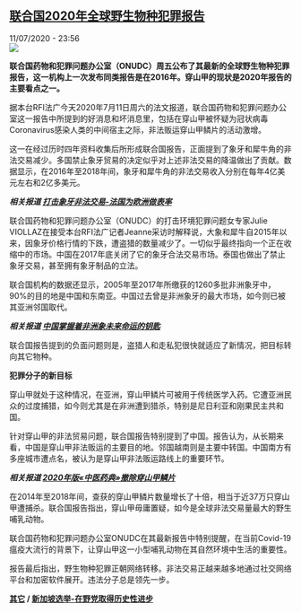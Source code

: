<!--1594508256000-->
[联合国2020年全球野生物种犯罪报告](http://www.rfi.fr//cn/%E4%B8%AD%E5%9B%BD/20200711-rfi-%E6%B3%95%E5%B9%BF-%E5%B0%BC%E5%8F%A4%E6%8B%89-%E8%81%94%E5%90%88%E5%9B%BD2020%E5%B9%B4%E5%85%A8%E7%90%83%E9%87%8E%E7%94%9F%E7%89%A9%E7%A7%8D%E7%8A%AF%E7%BD%AA%E6%8A%A5%E5%91%8A)
------

<div>11/07/2020 - 23:56</div><img src="https://s.rfi.fr/media/display/9edc8c30-1003-11ea-9447-005056a99247/w:310/p:16x9/PANGOLIN_0.JPG"><p><strong>联合国药物和犯罪问题办公室（ONUDC）周五公布了其最新的全球野生物种犯罪报告，这一机构上一次发布同类报告是在2016年。穿山甲的现状是2020年报告的主要看点之一。</strong></p><div class="t-content__body u-clearfix"><div class="m-interstitial"></div><p>据本台RFI法广今天2020年7月11日周六的法文报道，联合国药物和犯罪问题办公室这一报告中所提到的好消息和坏消息里，包括在穿山甲被怀疑为冠状病毒Coronavirus感染人类的中间宿主之际，非法贩运穿山甲鳞片的活动激增。</p><p>这一在经过历时四年资料收集后所形成联合国报告，正面提到了象牙和犀牛角的非法交易减少。多国禁止象牙贸易的决定似乎对上述非法交易的降温做出了贡献。数据显示，在2016年至2018年间，象牙和犀牛角的非法交易收入分别在每年4亿美元左右和2亿多美元。</p><p><em><strong>相关报道 <a target="_blank" href="https://www.rfi.fr/cn/生态/20140210-打击象牙非法交易-法国为欧洲做表率">打击象牙非法交易-法国为欧洲做表率</a></strong></em></p><p>联合国药物和犯罪问题办公室（ONUDC）的打击环境犯罪问题女专家Julie VIOLLAZ在接受本台RFI法广记者Jeanne采访时解释说，大象和犀牛自2015年以来，因象牙价格行情的下跌，遭盗猎的数量减少了。一切似乎最终指向一个正在收缩中的市场。中国在2017年底关闭了它的象牙合法交易市场。泰国也做出了禁止象牙交易，甚至拥有象牙制品的立法。</p><p>联合国机构的数据还显示，2005年至2017年所缴获的1260多批非洲象牙中，90%的目的地是中国和东南亚。中国过去曾是非洲象牙的最大市场，如今则已被其亚洲邻国取代。</p><p><em><strong>相关报道 <a target="_blank" href="https://www.rfi.fr/cn/中国/20140718-中国掌握着非洲象未来命运的钥匙">中国掌握着非洲象未来命运的钥匙</a></strong></em></p><p>联合国报告提到的负面问题则是，盗猎人和走私犯很快就适应了新情况，把目标转向其它物种。</p><p><strong>犯罪分子的新目标</strong></p><p>穿山甲就处于这种情况，在亚洲，穿山甲鳞片可被用于传统医学入药。它遭亚洲民众的过度捕猎，如今则尤其是在非洲遭到猎杀，特别是尼日利亚和刚果民主共和国。</p><p>针对穿山甲的非法贸易问题，联合国报告特别提到了中国。报告认为，从长期来看，中国是穿山甲非法贩运的主要目的地。邻国越南则是主要中转国。中国南方有多座城市遭点名，被认为是穿山甲非法贩运路线上的重要环节。</p><p><em><strong>相关报道 <a target="_blank" href="https://www.rfi.fr/cn/中国/20200612-cononavirus-pangolin-中国-中医-动物保护-穿山甲-蝙蝠-chauves-souris">2020年版«中医药典»撤除穿山甲鳞片</a></strong></em></p><p>在2014年至2018年间，查获的穿山甲鳞片数量增长了十倍，相当于近37万只穿山甲遭捕杀。联合国报告指出，穿山甲毋庸置疑，如今是全球非法交易量最大的野生哺乳动物。</p><p>联合国药物和犯罪问题办公室ONUDC在其最新报告中特别提醒，在当前Covid-19瘟疫大流行的背景下，让穿山甲这一小型哺乳动物在其自然环境中生活的重要性。</p><p>报告最后指出，野生物种犯罪正朝网络转移。非法交易正越来越多地通过社交网络平台和加密软件展开。违法分子总是领先一步。</p><p><strong><a target="_blank" href="https://www.rfi.fr/tw/尼古拉">其它</a> / <a target="_blank" href="https://www.rfi.fr/cn/政治/20200711-rfi-法广-尼古拉-新加坡选举-在野党取得历史性进步">新加坡选举-在野党取得历史性进步</a></strong></p><div class="o-self-promo o-self-promo--nl o-self-promo--hidden" data-selfpromo-newsletter></div><div class="o-self-promo o-self-promo--app o-self-promo--hidden" data-selfpromo-app></div></div>
